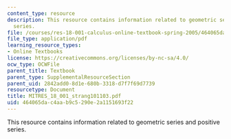 ```yaml
---
content_type: resource
description: This resource contains information related to geometric series and positive
  series.
file: /courses/res-18-001-calculus-online-textbook-spring-2005/464065dac4aab9c5290e2a1151693f22_MITRES_18_001_strang101103.pdf
file_type: application/pdf
learning_resource_types:
- Online Textbooks
license: https://creativecommons.org/licenses/by-nc-sa/4.0/
ocw_type: OCWFile
parent_title: Textbook
parent_type: SupplementalResourceSection
parent_uid: 2842add0-8d1e-680b-3318-d7f7f69d7739
resourcetype: Document
title: MITRES_18_001_strang101103.pdf
uid: 464065da-c4aa-b9c5-290e-2a1151693f22
---
```

This resource contains information related to geometric series and positive series.